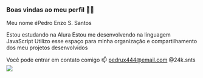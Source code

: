 ### Boas vindas ao meu perfil 💙💙
Meu nome éPedro Enzo S. Santos

Estou estudando na Alura
Estou me desenvolvendo na linguagem JavaScript
Utilizo esse espaço para minha organização e compartilhamento dos meu projetos desenvolvidos

Você pode entrar em contato comigo 📫
pedrux444@email.com
@24k.snts
![](https://media.giphy.com/media/Cmr1OMJ2FN0B2/giphy.gif)

